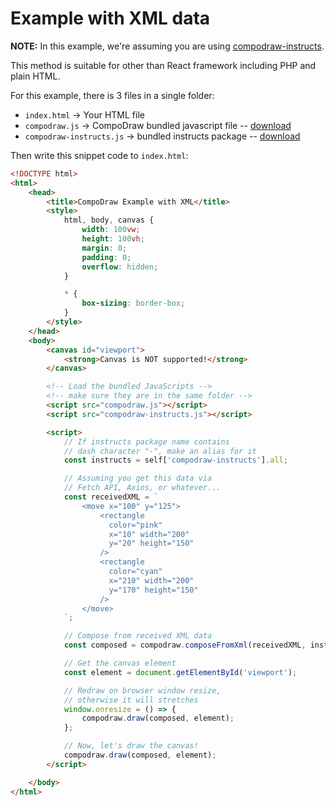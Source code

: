 # Example with XML data

**NOTE:** In this example, we're assuming you are using [compodraw-instructs](https://github.com/Thor-x86/compodraw-js-instructs).

This method is suitable for other than React framework including PHP and plain HTML.

For this example, there is 3 files in a single folder:
- `index.html` -> Your HTML file
- `compodraw.js` -> CompoDraw bundled javascript file -- [download](https://github.com/Thor-x86/compodraw-js/releases)
- `compodraw-instructs.js` -> bundled instructs package -- [download](https://github.com/Thor-x86/compodraw-js-instructs/releases)

Then write this snippet code to `index.html`:

```html
<!DOCTYPE html>
<html>
    <head>
        <title>CompoDraw Example with XML</title>
        <style>
            html, body, canvas {
                width: 100vw;
                height: 100vh;
                margin: 0;
                padding: 0;
                overflow: hidden;
            }

            * {
                box-sizing: border-box;
            }
        </style>
    </head>
    <body>
        <canvas id="viewport">
            <strong>Canvas is NOT supported!</strong>
        </canvas>

        <!-- Load the bundled JavaScripts -->
        <!-- make sure they are in the same folder -->
        <script src="compodraw.js"></script>
        <script src="compodraw-instructs.js"></script>

        <script>
            // If instructs package name contains
            // dash character "-", make an alias for it
            const instructs = self['compodraw-instructs'].all;

            // Assuming you get this data via
            // Fetch API, Axios, or whatever...
            const receivedXML = `
                <move x="100" y="125">
                    <rectangle
                      color="pink"
                      x="10" width="200"
                      y="20" height="150"
                    />
                    <rectangle
                      color="cyan"
                      x="210" width="200"
                      y="170" height="150"
                    />
                </move>
            `;

            // Compose from received XML data
            const composed = compodraw.composeFromXml(receivedXML, instructs);

            // Get the canvas element
            const element = document.getElementById('viewport');

            // Redraw on browser window resize,
            // otherwise it will stretches
            window.onresize = () => {
                compodraw.draw(composed, element);
            };

            // Now, let's draw the canvas!
            compodraw.draw(composed, element);
        </script>

    </body>
</html>
```
